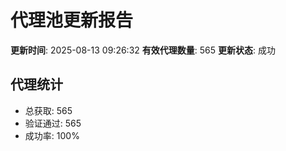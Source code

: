 # 代理池更新报告

**更新时间**: 2025-08-13 09:26:32
**有效代理数量**: 565
**更新状态**:  成功

## 代理统计
- 总获取: 565
- 验证通过: 565
- 成功率: 100%
